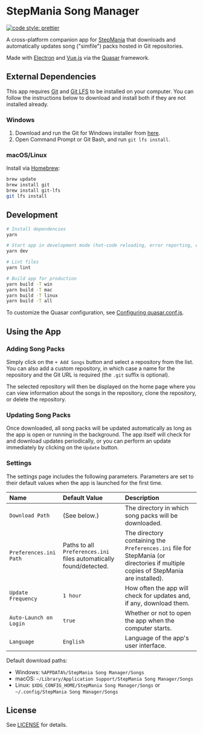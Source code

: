 # StepMania Song Manager

[![code style: prettier](https://img.shields.io/badge/code_style-prettier-ff69b4.svg?style=flat-square)](https://github.com/prettier/prettier)

A cross-platform companion app for [StepMania](https://github.com/stepmania/stepmania) that downloads and automatically updates song ("simfile") packs hosted in Git repositories.

Made with [Electron](https://www.electronjs.org/) and [Vue.js](https://vuejs.org/) via the [Quasar](https://quasar.dev/) framework.

## External Dependencies

This app requires [Git](https://git-scm.com/) and [Git LFS](https://git-lfs.github.com/) to be installed on your computer.
You can follow the instructions below to download and install both if they are not installed already.

### Windows

1. Download and run the Git for Windows installer from [here](https://git-scm.com/download/win).
2. Open Command Prompt or Git Bash, and run `git lfs install`.

### macOS/Linux

Install via [Homebrew](https://brew.sh/):

```bash
brew update
brew install git
brew install git-lfs
git lfs install
```

## Development

```bash
# Install dependencies
yarn

# Start app in development mode (hot-code reloading, error reporting, etc.)
yarn dev

# Lint files
yarn lint

# Build app for production
yarn build -T win
yarn build -T mac
yarn build -T linux
yarn build -T all
```

To customize the Quasar configuration, see [Configuring quasar.conf.js](https://quasar.dev/quasar-cli/quasar-conf-js).

## Using the App

### Adding Song Packs

Simply click on the `+ Add Songs` button and select a repository from the list.
You can also add a custom repository, in which case a name for the repository and the Git URL is required (the `.git` suffix is optional).

The selected repository will then be displayed on the home page where you can view information about the songs in the repository, clone the repository, or delete the repository.

### Updating Song Packs

Once downloaded, all song packs will be updated automatically as long as the app is open or running in the background.
The app itself will check for and download updates periodically, or you can perform an update immediately by clicking on the `Update` button.

### Settings

The settings page includes the following parameters.
Parameters are set to their default values when the app is launched for the first time.

| Name | Default Value | Description |
| :- | :- | :- |
| `Download Path` | (See below.) | The directory in which song packs will be downloaded. |
| `Preferences.ini Path` | Paths to all `Preferences.ini` files automatically found/detected. | The directory containing the `Preferences.ini` file for StepMania (or directories if multiple copies of StepMania are installed). |
| `Update Frequency` | `1 hour` | How often the app will check for updates and, if any, download them. |
| `Auto-Launch on Login` | `true` | Whether or not to open the app when the computer starts. |
| `Language` | `English` | Language of the app's user interface. |

Default download paths:

- Windows: `%APPDATA%/StepMania Song Manager/Songs`
- macOS: `~/Library/Application Support/StepMania Song Manager/Songs`
- Linux: `$XDG_CONFIG_HOME/StepMania Song Manager/Songs` or `~/.config/StepMania Song Manager/Songs`

## License

See [LICENSE](./LICENSE) for details.
